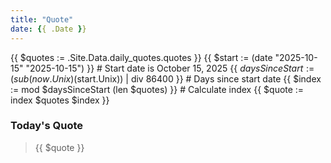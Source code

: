 ```yaml
---
title: "Quote"
date: {{ .Date }}
---
```


{{ $quotes := .Site.Data.daily_quotes.quotes }}
{{ $start := (date "2025-10-15" "2025-10-15") }} # Start date is October 15, 2025
{{ $daysSinceStart := (sub (now.Unix) ($start.Unix)) | div 86400 }} # Days since start date
{{ $index := mod $daysSinceStart (len $quotes) }} # Calculate index
{{ $quote := index $quotes $index }}

### Today's Quote
> {{ $quote }}

